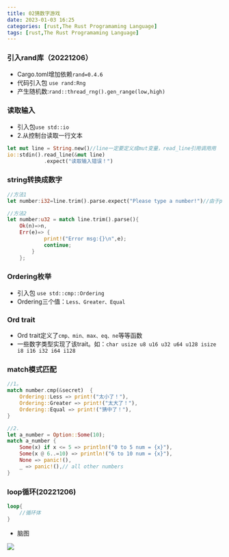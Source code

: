 ```yaml
---
title: 02猜数字游戏
date: 2023-01-03 16:25
categories: [rust,The Rust Programaming Language]
tags: [rust,The Rust Programaming Language] 
---
```


### 引入rand库（20221206）
- Cargo.toml增加依赖`rand=0.4.6`
- 代码引入包 `use rand:Rng`
- 产生随机数:`rand::thread_rng().gen_range(low,high)`

### 读取输入
- 引入包`use std::io`
- 2.从控制台读取一行文本

```rust
let mut line = String.new()//line一定要定义成mut变量，read_line引用调用用
io::stdin().read_line(&mut line)
            .expect("读取输入错误！")
```

### string转换成数字

```rust
//方法1
let number:i32=line.trim().parse.expect("Please type a number!")//由于parse是一个泛型输入、返回(Result<F, F::Err>),所以number需声明类型编译器才能推断

//方法2
let number:u32 = match line.trim().parse(){
    Ok(n)=>n,
    Err(e)=> {
            print!("Error msg:{}\n",e);
            continue;
        }
    };
```

### Ordering枚举
- 引入包 `use std::cmp::Ordering`
- Ordering三个值：`Less、Greater、Equal`

### Ord trait
- Ord trait定义了`cmp、min、max、eq、ne`等等函数
- 一些数字类型实现了该trait。如：`char usize u8 u16 u32 u64 u128 isize i8 i16 i32 i64 i128`

### match模式匹配

```rust
//1。
match number.cmp(&secret)  {
    Ordering::Less => print!("太小了！"),
    Ordering::Greater => print!("太大了！"),
    Ordering::Equal => print!("猜中了！"),
}

//2.
let a_number = Option::Some(10);
match a_number {
    Some(x) if x <= 5 => println!("0 to 5 num = {x}"),
    Some(x @ 6..=10) => println!("6 to 10 num = {x}"),
    None => panic!(),
    _ => panic!(),// all other numbers
}
```

### loop循环(20221206)

```rust
loop{
    //循环体
}
```
- 脑图

![]({{site.url}}/img/rust/02.猜数字.png)

